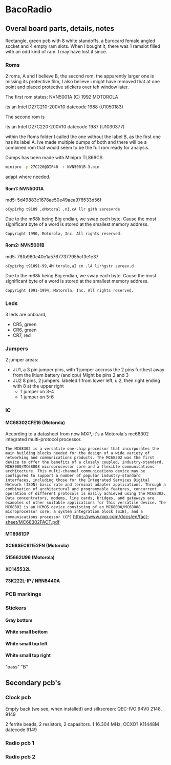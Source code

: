 # BacoRadio

## Overal board parts, details, notes

Rectangle, green pcb with 8 white standoffs, a Eurocard female angled socket and 4 empty ram slots.
When I bought it, there was 1 ramslot filled with an odd kind of ram. I may have lost it since.

### Roms

2 roms, A and I believe B, the second rom, the apparently larger one is missing its protective film, I also believe i might have removed that at one point and placed protective stickers over teh window later.

The first rom states:
NVN5001A
(C) 1992
MOTOROLA

its an Intel D27C210-200V10
datecode 1988 (U1050183)

The second rom is 

its an Intel D27C220-200V10
datecode 1987 (U1030377)

within the Roms folder I called the one without the label B, as the first one has its label A. Ive made multiple dumps of both and there will be a combined rom that would seem to be the full rom ready for analysis.

Dumps has been made with Minipro TL866CS.

```sh
minipro -p 27C220@DIP40 -r NVN5001B-3.bin
```
adapt where needed.

#### Rom1: NVN5001A
md5: 5d49883c1678ae50e49aea976533d56f

``oCypirhg t9109 ,oMotoral ,nI.cA
llr gith seresvrde``

Due to the m68k being Big endian, we swap each byte. Cause the most significant byte of a word is stored at the smallest memory address.

``Copyright 1990, Motorola, Inc.
All rights reserved.``


#### Rom2: NVN5001B
md5: 78fb960c40e1a57677377955cf3e1e37

``oCypirhg t91091-99,4M torolo,aI cn
.lA lirhgstr sereev.d``

Due to the m68k being Big endian, we swap each byte. Cause the most significant byte of a word is stored at the smallest memory address.

``Copyright 1991-1994, Motorola, Inc.
All rights reserved.``

### Leds

3 leds are onboard,
- CR5, green
- CR6, green
- CR7, red

### Jumpers

2 jumper areas:

- JU1, a 3 pin jumper pins, with 1 jumper accross the 2 pins furthest away from the litium battery (and cpu)
  Might be pins 2 and 3
- JU2 8 pins, 2 jumpers. labeled 1 from lower left, u 2, then right ending with 8 at the upper right
    - 1 jumper on 3-4
    - 1 jumper on 5-6


### IC

#### MC68302CFE16 (Motorola)

According to a datasheet from now MXP, it's a Motorola's mc68302 integrated multi-protocol processor.

``The MC68302 is a versatile one-chip processor that incorporates the main building blocks needed for the
design of a wide variety of networking and communications products. The MC68302 was the first device to
offer the benefits of a closely coupled, industry-standard, MC68000/MC68008 microprocessor core and a
flexible communications architecture. This multi-channel communications device may be configured to
support a number of popular industry-standard interfaces, including those for the Integrated Services Digital
Network (ISDN) basic rate and terminal adapter applications. Through a combination of architectural and
programmable features, concurrent operation of different protocols is easily achieved using the MC68302.
Data concentrators, modems, line cards, bridges, and gateways are examples of other suitable applications for
this versatile device. The MC68302 is an HCMOS device consisting of an MC68000/MC68008
microprocessor core, a system integration block (SIB), and a communications processor (CP)``
https://www.nxp.com/docs/en/fact-sheet/MC68302FACT.pdf


#### MT8981DP 

#### XC68SEC811E2FN (Motorola)

#### 515662U96 (Motorola)

#### XC145532L

#### 73K222L-IP / NRN8440A

### PCB markings

### Stickers

#### Gray bottom

#### White small bottom

#### White small top left



#### White small top right

"pass" "B"

## Secondary pcb's

### Clock pcb

Empty back (we see, when installed) and 
silkscreen: QEC-IVO 94V0
2148, 9149

2 ferrite beads, 2 resistors, 2 capasitors.
1 16.304 MHz, OCXO? K11448M
datecode 9149

### Radio pcb 1

### Radio pcb 2